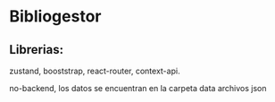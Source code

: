 # Bibliogestor

## Librerias:

zustand, booststrap, react-router, context-api.

no-backend, los datos se encuentran en la carpeta data archivos json
